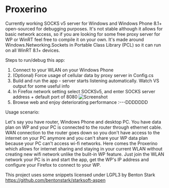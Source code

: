 # Proxerino
Currently working SOCKS v5 server for Windows and Windows Phone 8.1+ open-sourced for debugging purposes. It's not stable although it allows for basic network access, so if you are looking for some free proxy server for WP or WinRT feel free to compile it on your own.
It's made around Windows.Networking.Sockets in Portable Class Library (PCL) so it can run on all WinRT 8.1+ devices.

Steps to run/debug this app:

1. Connect to your WLAN on your Windows Phone
2. (Optional) Force usage of cellular data by proxy server in Config.cs
3. Build and run the app - server starts listening automatically. Watch VS output for some useful info
4. In Firefox network setting select SOCKSv5, and enter SOCKS server address + default port of 8080
![Screenshot](http://i.imgur.com/rC9Tvgn.png)
5. Browse web and enjoy deteriorating performance :---DDDDDDD

Usage scenario:

Let's say you have router, Windows Phone and desktop PC.
You have data plan on WP and your PC is connected to the router through ethernet cable. WAN connection to the router goes down so you don't have access to the internet on your PC anymore and you can't share your WP data plan because your PC can't access wi-fi networks. Here comes the Proxerino which allows for internet sharing and staying in your current WLAN without creating new wifi network unlike the bulit-in WP feature. Just join the WLAN network your PC is in and start the app, get the WP's IP address and configure your Firefox to connect to your WP.

This project uses some snippets licensed under LGPL3 by Benton Stark
https://github.com/bentonstark/starksoft-aspen
